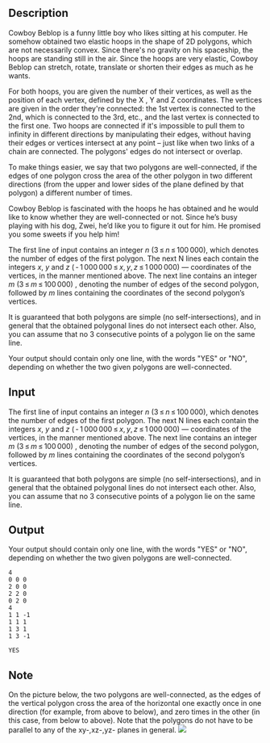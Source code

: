 ## Description

<div><p>Cowboy Beblop is a funny little boy who likes sitting at his computer. He somehow obtained two elastic hoops in the shape of 2D polygons, which are not necessarily convex. Since there's no gravity on his spaceship, the hoops are standing still in the air. Since the hoops are very elastic, Cowboy Beblop can stretch, rotate, translate or shorten their edges as much as he wants.</p><p>For both hoops, you are given the number of their vertices, as well as the position of each vertex, defined by the X , Y and Z coordinates. The vertices are given in the order they're connected: the 1st vertex is connected to the 2nd, which is connected to the 3rd, etc., and the last vertex is connected to the first one. Two hoops are connected if it's impossible to pull them to infinity in different directions by manipulating their edges, without having their edges or vertices intersect at any point – <span class="tex-font-style-bf">just like when two links of a chain are connected</span>. <span class="tex-font-style-bf">The polygons' edges do not intersect or overlap</span>. </p><p>To make things easier, we say that two polygons are <span class="tex-font-style-bf">well-connected</span>, if the edges of one polygon cross the area of the other polygon in two different directions (from the upper and lower sides of the plane defined by that polygon) a different number of times.</p><p>Cowboy Beblop is fascinated with the hoops he has obtained and he would like to know whether they are well-connected or not. Since he’s busy playing with his dog, Zwei, he’d like you to figure it out for him. He promised you some sweets if you help him! </p></div><div class="input-specification"><p>The first line of input contains an integer <span class="tex-span"><i>n</i></span> (<span class="tex-span">3 ≤ <i>n</i> ≤ 100 000</span>), which denotes the number of edges of the first polygon. The next N lines each contain the integers <span class="tex-span"><i>x</i></span>, <span class="tex-span"><i>y</i></span> and <span class="tex-span"><i>z</i></span> (<span class="tex-span"> - 1 000 000 ≤ <i>x</i>, <i>y</i>, <i>z</i> ≤ 1 000 000</span>)&nbsp;— coordinates of the vertices, in the manner mentioned above. The next line contains an integer <span class="tex-span"><i>m</i></span> (<span class="tex-span">3 ≤ <i>m</i> ≤ 100 000</span>) , denoting the number of edges of the second polygon, followed by <span class="tex-span"><i>m</i></span> lines containing the coordinates of the second polygon’s vertices.</p><p>It is guaranteed that both polygons are simple (no self-intersections), and in general that <span class="tex-font-style-bf">the obtained polygonal lines do not intersect each other</span>. Also, you can assume that no 3 consecutive points of a polygon lie on the same line.</p></div><div class="output-specification"><p>Your output should contain only one line, with the words "<span class="tex-font-style-tt">YES</span>" or "<span class="tex-font-style-tt">NO</span>", depending on whether the two given polygons are well-connected. </p></div>

## Input

<p>The first line of input contains an integer <span class="tex-span"><i>n</i></span> (<span class="tex-span">3 ≤ <i>n</i> ≤ 100 000</span>), which denotes the number of edges of the first polygon. The next N lines each contain the integers <span class="tex-span"><i>x</i></span>, <span class="tex-span"><i>y</i></span> and <span class="tex-span"><i>z</i></span> (<span class="tex-span"> - 1 000 000 ≤ <i>x</i>, <i>y</i>, <i>z</i> ≤ 1 000 000</span>)&nbsp;— coordinates of the vertices, in the manner mentioned above. The next line contains an integer <span class="tex-span"><i>m</i></span> (<span class="tex-span">3 ≤ <i>m</i> ≤ 100 000</span>) , denoting the number of edges of the second polygon, followed by <span class="tex-span"><i>m</i></span> lines containing the coordinates of the second polygon’s vertices.</p><p>It is guaranteed that both polygons are simple (no self-intersections), and in general that <span class="tex-font-style-bf">the obtained polygonal lines do not intersect each other</span>. Also, you can assume that no 3 consecutive points of a polygon lie on the same line.</p>

## Output

<p>Your output should contain only one line, with the words "<span class="tex-font-style-tt">YES</span>" or "<span class="tex-font-style-tt">NO</span>", depending on whether the two given polygons are well-connected. </p>





```input1
4
0 0 0
2 0 0
2 2 0
0 2 0
4
1 1 -1
1 1 1
1 3 1
1 3 -1

```




```output1
YES

```



## Note

<p>On the picture below, the two polygons are well-connected, as the edges of the vertical polygon cross the area of the horizontal one exactly once in one direction (for example, from above to below), and zero times in the other (in this case, from below to above). Note that the polygons do not have to be parallel to any of the xy-,xz-,yz- planes in general. <img class="tex-graphics" src="file://MCqG3p0R.png" style="max-width: 100.0%;max-height: 100.0%;"></p>
